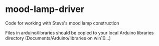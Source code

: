 # mood-lamp-driver
Code for working with Steve's mood lamp construction


Files in arduino/libraries should be copied to your local Arduino libraries directory (Documents/Arduino/libraries on win10...)
